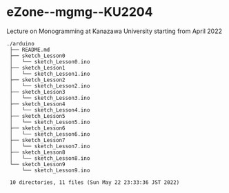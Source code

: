 # eZone--mgmg--KU2204

Lecture on Monogramming at Kanazawa University starting from April 2022

    ./arduino
     ├── README.md
     ├── sketch_Lesson0
     │   └── sketch_Lesson0.ino
     ├── sketch_Lesson1
     │   └── sketch_Lesson1.ino
     ├── sketch_Lesson2
     │   └── sketch_Lesson2.ino
     ├── sketch_Lesson3
     │   └── sketch_Lesson3.ino
     ├── sketch_Lesson4
     │   └── sketch_Lesson4.ino
     ├── sketch_Lesson5
     │   └── sketch_Lesson5.ino
     ├── sketch_Lesson6
     │   └── sketch_Lesson6.ino
     ├── sketch_Lesson7
     │   └── sketch_Lesson7.ino
     ├── sketch_Lesson8
     │   └── sketch_Lesson8.ino
     └── sketch_Lesson9
         └── sketch_Lesson9.ino
     
     10 directories, 11 files (Sun May 22 23:33:36 JST 2022)


